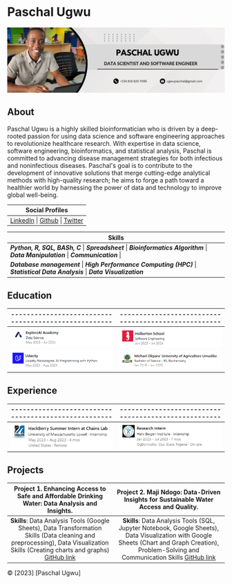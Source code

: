 # Paschal Ugwu

![Profile Picture](https://github.com/paschalugwu/paschalugwu/blob/master/Image/Personal/CoverImage.png)

## About
Paschal Ugwu is a highly skilled bioinformatician who is driven by a deep-rooted passion for using data science and software engineering approaches to revolutionize healthcare research. With expertise in data science, software engineering, bioinformatics, and statistical analysis, Paschal is committed to advancing disease management strategies for both infectious and noninfectious diseases. Paschal's goal is to contribute to the development of innovative solutions that merge cutting-edge analytical methods with high-quality research; he aims to forge a path toward a healthier world by harnessing the power of data and technology to improve global well-being.

| **Social Profiles** | 
| --- | 
| [LinkedIn](https://www.linkedin.com/in/paschal-ugwu-52abb6229/) \| [Github](https://github.com/paschalugwu) \| [Twitter](https://twitter.com/Paschal_Ugwu001) |  


| **Skills** | 
| --- | 
| ***Python, R, SQL, BASh, C***  \|  ***Spreadsheet***  \|  ***Bioinformatics Algorithm***  \|  ***Data Manipulation*** \| ***Communication*** \|
| ***Database management***  \|  ***High Performance Computing (HPC)***  \|  ***Statistical Data Analysis***  \|  ***Data Visualization*** | 

## Education

| ---------------------------------------------------- | ---------------------------------------------------- | 
| :---: | :---: | 
| ![ExploreAI](https://github.com/paschalugwu/paschalugwu/blob/master/Image/Personal/ExploreAI.PNG) | ![Holberton](https://github.com/paschalugwu/paschalugwu/blob/master/Image/Personal/holberton.PNG) |
| ![Udacity](https://github.com/paschalugwu/paschalugwu/blob/master/Image/Personal/Udacity.PNG) | ![MOUAU](https://github.com/paschalugwu/paschalugwu/blob/master/Image/Personal/Michael.PNG) |

## Experience

| ---------------------------------------------------- | ---------------------------------------------------- | 
| :---: | :---: | 
| ![Chains Lab](https://github.com/paschalugwu/paschalugwu/blob/master/Image/Personal/chain.PNG) | ![Helix Biogen Institute](https://github.com/paschalugwu/paschalugwu/blob/master/Image/Personal/helix.PNG) |


## Projects

| Project 1. Enhancing Access to Safe and Affordable Drinking Water: Data Analysis and Insights. | Project 2. Maji Ndogo: Data-Driven Insights for Sustainable Water Access and Quality. | 
| :---: | :---: |  
| **Skills**: Data Analysis Tools (Google Sheets), Data Transformation Skills (Data cleaning and preprocessing), Data Visualization Skills (Creating charts and graphs) [GitHub link](https://github.com/paschalugwu/Integrated_Project-Access_To_Drinking_Water) | **Skills**: Data Analysis Tools (SQL, Jupyter Notebook, Google Sheets), Data Visualization with Google Sheets (Chart and Graph Creation), Problem-Solving and Communication Skills [GitHub link](https://github.com/paschalugwu/Maji_Ndogo-Water_Crisis) | 


© [2023] [Paschal Ugwu]
